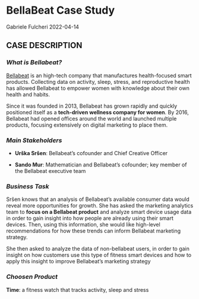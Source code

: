 BellaBeat Case Study
================
Gabriele Fulcheri
2022-04-14

## CASE DESCRIPTION

### *What is Bellabeat?*

[Bellabeat](https://bellabeat.com/) is an high-tech company that
manufactures health-focused smart products. Collecting data on activity,
sleep, stress, and reproductive health has allowed Bellabeat to empower
women with knowledge about their own health and habits.

Since it was founded in 2013, Bellabeat has grown rapidly and quickly
positioned itself as a **tech-driven wellness company for women**. By
2016, Bellabeat had opened offices around the world and launched
multiple products, focusing extensively on digital marketing to place
them.

### *Main Stakeholders*

-   **Urška Sršen**: Bellabeat’s cofounder and Chief Creative Officer

-   **Sando Mur**: Mathematician and Bellabeat’s cofounder; key member
    of the Bellabeat executive team

### *Business Task*

Sršen knows that an analysis of Bellabeat’s available consumer data
would reveal more opportunities for growth. She has asked the marketing
analytics team to **focus on a Bellabeat product** and analyze smart
device usage data in order to gain insight into how people are already
using their smart devices. Then, using this information, she would like
high-level recommendations for how these trends can inform Bellabeat
marketing strategy.

She then asked to analyze the data of non-bellabeat users, in order to
gain insight on how customers use this type of fitness smart devices and
how to apply this insight to improve Bellabeat’s marketing strategy

### *Choosen Product*

**Time**: a fitness watch that tracks activity, sleep and stress
